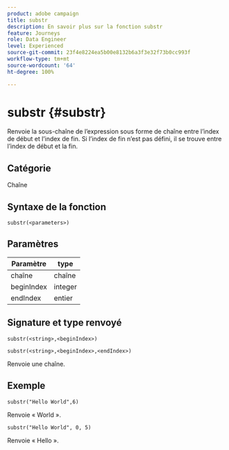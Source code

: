 ```yaml
---
product: adobe campaign
title: substr
description: En savoir plus sur la fonction substr
feature: Journeys
role: Data Engineer
level: Experienced
source-git-commit: 23f4e8224ea5b00e8132b6a3f3e32f73b0cc993f
workflow-type: tm+mt
source-wordcount: '64'
ht-degree: 100%

---
```


# substr {#substr}

Renvoie la sous-chaîne de l’expression sous forme de chaîne entre l’index de début et l’index de fin. Si l’index de fin n’est pas défini, il se trouve entre l’index de début et la fin.

## Catégorie

Chaîne

## Syntaxe de la fonction

`substr(<parameters>)`

## Paramètres

| Paramètre | type |
|-------------|----------|
| chaîne | chaîne |
| beginIndex | integer |
| endIndex | entier |

## Signature et type renvoyé

`substr(<string>,<beginIndex>)`

`substr(<string>,<beginIndex>,<endIndex>)`

Renvoie une chaîne.

## Exemple

`substr("Hello World",6)`

Renvoie « World ».

`substr("Hello World", 0, 5)`

Renvoie « Hello ».
